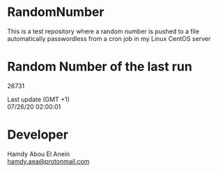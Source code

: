 # RandomNumber    
This is a test repository where a random number is pushed to a file automatically passwordless from a cron job in my Linux CentOS server    
# Random Number of the last run   
26731
      
Last update (GMT +1)    
07/26/20 02:00:01
# Developer    
Hamdy Abou El Anein   
hamdy.aea@protonmail.com
